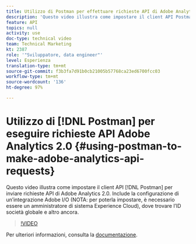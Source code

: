 ```yaml
---
title: Utilizzo di Postman per effettuare richieste API di Adobe Analytics 2.0
description: 'Questo video illustra come impostare il client API Postman per inviare richieste API di Adobe Analytics 2.0. Include la configurazione di un’integrazione Adobe I/O (NOTA: per poterla impostare, è necessario essere un amministratore di sistema per Experience Cloud), dove trovare l’ID società globale e altro ancora.'
feature: API
topics: null
activity: use
doc-type: technical video
team: Technical Marketing
kt: 2387
role: '"Sviluppatore, data engineer"'
level: Esperienza
translation-type: tm+mt
source-git-commit: f3b3fa7d91b0cb21005b57768ca23ed6700fcc03
workflow-type: tm+mt
source-wordcount: '136'
ht-degree: 97%

---
```



# Utilizzo di [!DNL Postman] per eseguire richieste API Adobe Analytics 2.0 {#using-postman-to-make-adobe-analytics-api-requests}

Questo video illustra come impostare il client API [!DNL Postman] per inviare richieste API di Adobe Analytics 2.0. Include la configurazione di un’integrazione Adobe I/O (NOTA: per poterla impostare, è necessario essere un amministratore di sistema Experience Cloud), dove trovare l’ID società globale e altro ancora.

>[!VIDEO](https://video.tv.adobe.com/v/25889/?quality=12)

Per ulteriori informazioni, consulta la [documentazione](https://www.adobe.io/apis/experiencecloud/analytics/docs.html#!AdobeDocs/analytics-2.0-apis/master/oauth-postman.md).
